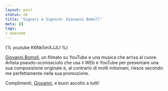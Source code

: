 ```yaml
--- 
layout: post
status: ok
title: "Signori e Signore: Giovanni Bomoll"
meta: {}
tags: 
- awesome
---
```

{% youtube K6Nk5mXJJLI %}  
  
[Giovanni Bomoll][1], un filmato su YouTube e una musica che arriva al cuore. Artista pseudo-sconosciuto che usa il WEb e YouTube per presentare una sua composizione originale e, al contrario di molti mitomani, riesce secondo me perfettamente nella sua promozione.    
  
Complimenti, [Giovanni][1], e buon ascolto a tutti!  
  
[1]: http://www.giovannibomoll.com 
